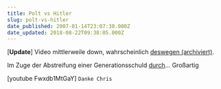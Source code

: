 ```yaml
---
title: Polt vs Hitler
slug: polt-vs-hitler
date_published: 2007-01-14T23:07:30.000Z
date_updated: 2018-08-22T09:38:05.000Z
---
```


[**Update**] Video mittlerweile down, wahrscheinlich [deswegen (archiviert)](http://web.archive.org/web/20071123010804/http://www.r-craven.de/archiv/2006/08/12/schreiben-vom-anwalt/).

Im Zuge der Abstreifung einer Generationsschuld [durch](http://www.meinfuehrer-derfilm.de/)... Großartig

[youtube Fwxdb1MtGaY]
`Danke Chris`
